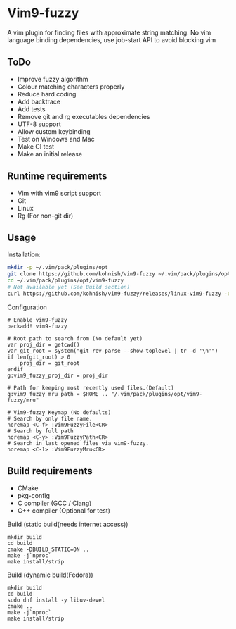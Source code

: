 Vim9-fuzzy
=========

A vim plugin for finding files with approximate string matching.
No vim language binding dependencies, use job-start API to avoid blocking vim

ToDo
----
 - Improve fuzzy algorithm
 - Colour matching characters properly
 - Reduce hard coding
 - Add backtrace
 - Add tests
 - Remove git and rg executables dependencies
 - UTF-8 support
 - Allow custom keybinding
 - Test on Windows and Mac
 - Make CI test
 - Make an initial release

Runtime requirements
--------------------
 - Vim with vim9 script support
 - Git
 - Linux
 - Rg (For non-git dir)

Usage
-----
Installation:
```sh
mkdir -p ~/.vim/pack/plugins/opt
git clone https://github.com/kohnish/vim9-fuzzy ~/.vim/pack/plugins/opt/vim9-fuzzy
cd ~/.vim/pack/plugins/opt/vim9-fuzzy
# Not available yet (See Build section)
curl https://github.com/kohnish/vim9-fuzzy/releases/linux-vim9-fuzzy -o vim9-fuzzy
```
Configuration
```vim
# Enable vim9-fuzzy
packadd! vim9-fuzzy

# Root path to search from (No default yet)
var proj_dir = getcwd()
var git_root = system("git rev-parse --show-toplevel | tr -d '\n'")
if len(git_root) > 0
    proj_dir = git_root
endif
g:vim9_fuzzy_proj_dir = proj_dir

# Path for keeping most recently used files.(Default)
g:vim9_fuzzy_mru_path = $HOME .. "/.vim/pack/plugins/opt/vim9-fuzzy/mru"

# Vim9-fuzzy Keymap (No defaults)
# Search by only file name.
noremap <C-f> :Vim9FuzzyFile<CR>
# Search by full path
noremap <C-y> :Vim9FuzzyPath<CR>
# Search in last opened files via vim9-fuzzy.
noremap <C-l> :Vim9FuzzyMru<CR>
```

Build requirements
------------------
 - CMake
 - pkg-config
 - C compiler (GCC / Clang)
 - C++ compiler (Optional for test)  
  

Build (static build(needs internet access))
```shell
mkdir build
cd build
cmake -DBUILD_STATIC=ON ..
make -j`nproc`
make install/strip
```

Build (dynamic build(Fedora))
```shell
mkdir build
cd build
sudo dnf install -y libuv-devel
cmake ..
make -j`nproc`
make install/strip
```
